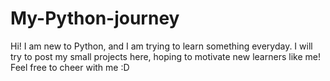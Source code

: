 # My-Python-journey
Hi! I am new to Python, and I am trying to learn something everyday. 
I will try to post my small projects here, hoping to motivate new learners like me! 
Feel free to cheer with me :D
